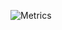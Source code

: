 ![Metrics](https://metrics.lecoq.io/oxicode?template=classic&followup=1&isocalendar=1&stars=1&languages=1&pagespeed.detailed=false&isocalendar.duration=half-year&projects.limit=4&stars.limit=4&config.timezone=America%2FLima)
